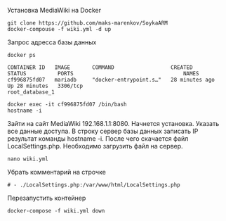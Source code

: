 Установка MediaWiki на Docker

```
git clone https://github.com/maks-marenkov/SoykaARM
docker-compouse -f wiki.yml -d up
```

Запрос адресса базы данных

```
docker ps

CONTAINER ID   IMAGE       COMMAND                  CREATED          STATUS          PORTS                                   NAMES
cf996875fd07   mariadb     "docker-entrypoint.s…"   28 minutes ago   Up 28 minutes   3306/tcp                                root_database_1

docker exec -it cf996875fd07 /bin/bash
hostname -i
```

Зайти на сайт MediaWiki 192.168.1.1:8080. Начнется установка. Указать все данные доступа. В строку сервер базы данных записать IP результат команды hostname -i. После чего скачается файл LocalSettings.php. Необходимо загрузить файл на сервер. 

```
nano wiki.yml
```
Убрать комментарий на строчке 
```
# - ./LocalSettings.php:/var/www/html/LocalSettings.php
```
Перезапустить контейнер
```
docker-compose -f wiki.yml down
```
